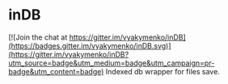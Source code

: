 # inDB

[![Join the chat at https://gitter.im/vyakymenko/inDB](https://badges.gitter.im/vyakymenko/inDB.svg)](https://gitter.im/vyakymenko/inDB?utm_source=badge&utm_medium=badge&utm_campaign=pr-badge&utm_content=badge)
Indexed db wrapper for files save.
